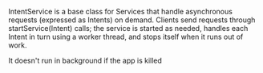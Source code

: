 IntentService is a base class for Services that handle asynchronous requests (expressed as Intents) on demand. Clients send requests
through startService(Intent) calls; the service is started as needed, handles each Intent in turn using a worker thread, and stops itself 
when it runs out of work.

It doesn't run in background if the app is killed
